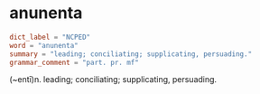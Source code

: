 # anunenta

``` toml
dict_label = "NCPED"
word = "anunenta"
summary = "leading; conciliating; supplicating, persuading."
grammar_comment = "part. pr. mf"
```

(\~entī)n. leading; conciliating; supplicating, persuading.

